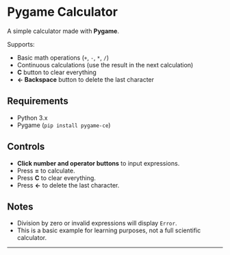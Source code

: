 # Pygame Calculator

A simple calculator made with **Pygame**.

Supports:

* Basic math operations (`+`, `-`, `*`, `/`)
* Continuous calculations (use the result in the next calculation)
* **C** button to clear everything
* **← Backspace** button to delete the last character

## Requirements

* Python 3.x
* Pygame (`pip install pygame-ce`)

## Controls

* **Click number and operator buttons** to input expressions.
* Press **=** to calculate.
* Press **C** to clear everything.
* Press **←** to delete the last character.

## Notes

* Division by zero or invalid expressions will display `Error`.
* This is a basic example for learning purposes, not a full scientific calculator.

---
